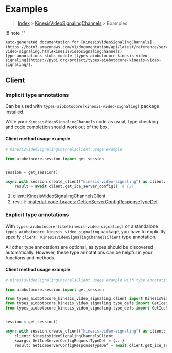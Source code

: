 # Examples

> [Index](../README.md) > [KinesisVideoSignalingChannels](./README.md) > Examples

!!! note ""

    Auto-generated documentation for [KinesisVideoSignalingChannels](https://boto3.amazonaws.com/v1/documentation/api/latest/reference/services/kinesis-video-signaling.html#kinesisvideosignalingchannels)
    type annotations stubs module [types-aiobotocore-kinesis-video-signaling](https://pypi.org/project/types-aiobotocore-kinesis-video-signaling/).

## Client

### Implicit type annotations

Can be used with `types-aiobotocore[kinesis-video-signaling]` package installed.

Write your `KinesisVideoSignalingChannels` code as usual,
type checking and code completion should work out of the box.



#### Client method usage example

```python
# KinesisVideoSignalingChannelsClient usage example

from aiobotocore.session import get_session


session = get_session()

async with session.create_client("kinesis-video-signaling") as client:  # (1)
    result = await client.get_ice_server_config()  # (2)
```

1. client: [KinesisVideoSignalingChannelsClient](./client.md)
2. result: [:material-code-braces: GetIceServerConfigResponseTypeDef](./type_defs.md#geticeserverconfigresponsetypedef)






### Explicit type annotations

With `types-aiobotocore-lite[kinesis-video-signaling]`
or a standalone `types_aiobotocore_kinesis_video_signaling` package, you have to explicitly specify
`client: KinesisVideoSignalingChannelsClient` type annotation.

All other type annotations are optional, as types should be discovered automatically.
However, these type annotations can be helpful in your functions and methods.


#### Client method usage example

```python
# KinesisVideoSignalingChannelsClient usage example with type annotations

from aiobotocore.session import get_session

from types_aiobotocore_kinesis_video_signaling.client import KinesisVideoSignalingChannelsClient
from types_aiobotocore_kinesis_video_signaling.type_defs import GetIceServerConfigResponseTypeDef
from types_aiobotocore_kinesis_video_signaling.type_defs import GetIceServerConfigRequestTypeDef


session = get_session()

async with session.create_client("kinesis-video-signaling") as client:
    client: KinesisVideoSignalingChannelsClient
    kwargs: GetIceServerConfigRequestTypeDef = {...}
    result: GetIceServerConfigResponseTypeDef = await client.get_ice_server_config(**kwargs)
```




